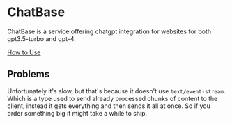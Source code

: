 # ChatBase

ChatBase is a service offering chatgpt integration for websites for both gpt3.5-turbo and gpt-4.

[How to Use](https://github.com/uesleibros/OpenGPT/tree/main/opengpt/chatbase/DOC.md)

## Problems

Unfortunately it's slow, but that's because it doesn't use `text/event-stream`. Which is a type used to send already processed chunks of content to the client, instead it gets everything and then sends it all at once. So if you order something big it might take a while to ship.
